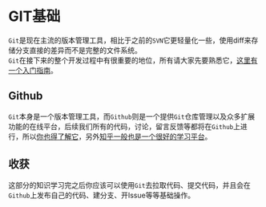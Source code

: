 # GIT基础
`Git`是现在主流的版本管理工具，相比于之前的`SVN`它更轻量化一些，使用diff来存储分支直接的差异而不是完整的文件系统。  
`Git`在接下来的整个开发过程中有很重要的地位，所有请大家先要熟悉它，[这里有一个入门指南](http://rogerdudler.github.io/git-guide/index.zh.html)。

## Github
`Git`本身是一个版本管理工具，而`Github`则是一个提供`Git`仓库管理以及众多扩展功能的在线平台，后续我们所有的代码，讨论，留言反馈等都将在`Github`上进行，所以[你也得了解它](http://www.cnblogs.com/xueweihan/p/7217846.html)，另外[知乎一般也是一个很好的学习平台](https://www.zhihu.com/question/20070065)。

## 收获
这部分的知识学习完之后你应该可以使用`Git`去拉取代码、提交代码，并且会在`Github`上发布自己的代码、建分支、开Issue等等基础操作。